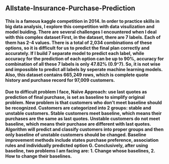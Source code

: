 ## Allstate-Insurance-Purchase-Prediction

#### This is a famous kaggle competition in 2014. In order to practice skills in big data analysis, I explore this competition with data visulization and model buiding. There are several challenges I encountered when I deal with this complex dataset First, in the dataset, there are 7 labels. Each of them has 2-4 values. There is a total of 2,034 combinations of these options, so it is difficult for us to predict the final plan correctly and accurately. If I build 7 separate model to predict each label, while accuracy for the prediction of each option can be up to 90%, accuracy for combination of all these 7 labels is only 47.82% (0.9^7). So, it is not wise and impossible to predict all labels by seperate machine learning models. Also, this dataset contains 665,249 rows, which is complete quote history and purchase record for 97,009 customers. 

#### Due to difficult problem I face, Naïve Approach: use last quotes as prediction of final purchase, is set as baseline to simplify original problem. New problem is that customers who don’t meet baseline should be recognized. Customers are categorized into 2 groups: stable and unstable customers. Stable customers meet baseline, which means their purchases are the same as last quotes. Unstable customers do not meet baseline, which means their purchase are different with last quotes. Algorithm will predict and classify customers into proper groups and then only baseline of unstable customers should be changed. Baseline improvement methods include states purchase preference, association rules and individually predicted option G. Conclusively, after using baseline, two problems I am facing are: 1. Change whose baselines, 2. How to change their baselines.


